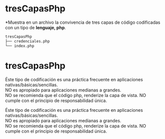 # tresCapasPhp
*Muestra en un archivo la convivencia de tres capas de código codificadas con un tipo de **lenguaje, php**.
```bash
tresCapasPhp
├── credenciales.php
└── index.php
```
# tresCapasPhp
Éste tipo de codificación es una práctica frecuente en 
	 aplicaciones nativas/básicas/sencillas.  
	 NO es apropiado para aplicaciones medianas a grandes.  
	 NO se recomienda que el código php, renderize la capa de vista. 
	 NO cumple con el principio de responsabilidad única.

Éste tipo de codificación es una práctica frecuente en 
	 aplicaciones nativas/básicas/sencillas.  
	 NO es apropiado para aplicaciones medianas a grandes.  
	 NO se recomienda que el código php, renderize la capa de vista. 
	 NO cumple con el principio de responsabilidad única.
